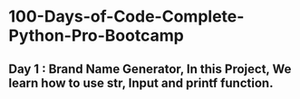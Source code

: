 # 100-Days-of-Code-Complete-Python-Pro-Bootcamp

## Day 1 : Brand Name Generator, In this Project, We learn how to use str, Input and printf function.